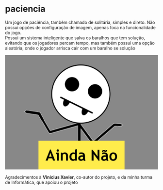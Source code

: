 # paciencia
Um jogo de paciência, também chamado de solitária, simples e direto. Não possui opções de configuração de imagem, apenas foca na funcionalidade do jogo.  
Possui um sistema inteligente que salva os baralhos que tem solução, evitando que os jogadores percam tempo, mas também possui uma opção aleatória, onde o jogador arrisca cair com um baralho se solução  

![Tela do Jogo](_media/screenshot.png)

Agradecimentos à **Vinicius Xavier**, co-autor do projeto, e da minha turma de Informática, que apoiou o projeto

